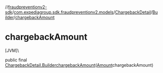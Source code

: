 //[fraudpreventionv2-sdk](../../../../index.md)/[com.expediagroup.sdk.fraudpreventionv2.models](../../index.md)/[ChargebackDetail](../index.md)/[Builder](index.md)/[chargebackAmount](chargeback-amount.md)

# chargebackAmount

[JVM]\

public final [ChargebackDetail.Builder](index.md)[chargebackAmount](chargeback-amount.md)([Amount](../../-amount/index.md)chargebackAmount)

